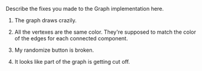Describe the fixes you made to the Graph implementation here.

1. The graph draws crazily.


2. All the vertexes are the same color.  They're supposed to match the color of the edges for each connected component.


3. My randomize button is broken.


4. It looks like part of the graph is getting cut off.

